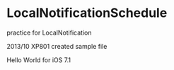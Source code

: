 LocalNotificationSchedule
=========================

practice for LocalNotification

2013/10 XP801 created sample file 

Hello World for iOS 7.1
